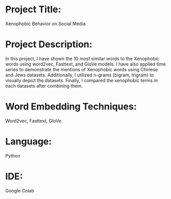  # Project Title: 
 Xenophobic Behavior on Social Media

# Project Description: 
In this project, I have shown the 10 most similar words to the Xenophobic words using word2vec, Fasttext, and GloVe models. I have also applied time series to demonstrate the mentions of Xenophobic words using Chinese and Jews datasets. Additionally, I utilized n-grams (bigram, trigram) to visually depict the datasets. Finally, I compared the xenophobic terms in each datasets after combining them.

# Word Embedding Techniques:
Word2vec, Fasttext, GloVe.

# Language: 
 Python

# IDE: 
Google Colab

